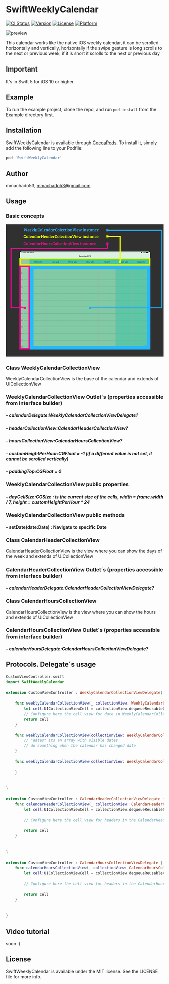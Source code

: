 # SwiftWeeklyCalendar

[![CI Status](https://img.shields.io/travis/mmachado53/SwiftWeeklyCalendar.svg?style=flat)](https://travis-ci.org/mmachado53/SwiftWeeklyCalendar)
[![Version](https://img.shields.io/cocoapods/v/SwiftWeeklyCalendar.svg?style=flat)](https://cocoapods.org/pods/SwiftWeeklyCalendar)
[![License](https://img.shields.io/cocoapods/l/SwiftWeeklyCalendar.svg?style=flat)](https://cocoapods.org/pods/SwiftWeeklyCalendar)
[![Platform](https://img.shields.io/cocoapods/p/SwiftWeeklyCalendar.svg?style=flat)](https://cocoapods.org/pods/SwiftWeeklyCalendar)

![preview](readmefiles/demo.gif)

This calendar works like the native iOS weekly calendar, it can be scrolled horizontally and vertically, horizontally if the swipe gesture is long scrolls to the next or previous week, if it is short it scrolls to the next or previous day

## Important
It's in Swift 5 for iOS 10 or higher
## Example

To run the example project, clone the repo, and run `pod install` from the Example directory first.

## Installation

SwiftWeeklyCalendar is available through [CocoaPods](https://cocoapods.org). To install
it, simply add the following line to your Podfile:

```ruby
pod 'SwiftWeeklyCalendar'
```

## Author

mmachado53, mmachado53@gmail.com

## Usage

### Basic concepts
![preview](readmefiles/explaining1.png)

### Class WeeklyCalendarCollectionView
WeeklyCalendarCollectionView is the base of the calendar and extends of UICollectionView

### WeeklyCalendarCollectionView Outlet´s (properties accessible from interface builder)

##### - calendarDelegate:WeeklyCalendarCollectionViewDelegate?
##### - headerCollectionView:CalendarHeaderCollectionView?
##### - hoursCollectionView:CalendarHoursCollectionView?
##### - customHeightPerHour:CGFloat = -1 (if a different value is not set, it cannot be scrolled vertically)
##### - paddingTop:CGFloat = 0

### WeeklyCalendarCollectionView public properties

##### - dayCellSize:CGSize : is the current size of the cells, width = frame.width / 7, height = customHeightPerHour * 24

### WeeklyCalendarCollectionView public methods

#### - setDate(date:Date) : Navigate to specific Date



### Class CalendarHeaderCollectionView
CalendarHeaderCollectionView is the view where you can show the days of the week and extends of UICollectionView

### CalendarHeaderCollectionView Outlet´s (properties accessible from interface builder)

##### - calendarHeaderDelegate:CalendarHeaderCollectionViewDelegate?



### Class CalendarHoursCollectionView
CalendarHoursCollectionView is the view where you can show the hours and extends of UICollectionView

### CalendarHoursCollectionView Outlet´s (properties accessible from interface builder)

##### - calendarHoursDelegate:CalendarHoursCollectionViewDelegate?

## Protocols. Delegate´s usage

```swift
CustomViewController.swift
import SwiftWeeklyCalendar

extension CustomViewController : WeeklyCalendarCollectionViewDelegate{

    func weeklyCalendarCollectionView(_ collectionView: WeeklyCalendarCollectionView, cellFor date: Date, indexPath: IndexPath) -> UICollectionViewCell {
        let cell:UICollectionViewCell = collectionView.dequeueReusableCell(withReuseIdentifier: "cellidentifier", for: indexPath)
        // Configure here the cell view for date in WeeklyCalendarCollectionView instance
        return cell
    }
    
    func weeklyCalendarCollectionView(collectionView: WeeklyCalendarCollectionView, changeWeek dates: [Date]) {
        // "dates" its an array with visible dates
        // do something when the calendar has changed date
    }
    
    func weeklyCalendarCollectionView(collectionView: WeeklyCalendarCollectionView, didSelectItemAt cellState: Date) {

    }
    
    
}

extension CustomViewController : CalendarHeaderCollectionViewDelegate {
    func calendarHeaderCollectionView(_ collectionView: CalendarHeaderCollectionView, cellFor date: Date, indexPath: IndexPath) -> UICollectionViewCell {
        let cell:UICollectionViewCell = collectionView.dequeueReusableCell(withReuseIdentifier: "cellidentifier", for: indexPath)
        
        // Configure here the cell view for headers in the CalendarHeaderCollectionView instance
     
        return cell
    }
    
    
}

extension CustomViewController : CalendarHoursCollectionViewDelegate {
    func calendarHoursCollectionView(_ collectionView: CalendarHoursCollectionView, cellFor hour: Int, indexPath: IndexPath) -> UICollectionViewCell {
        let cell:UICollectionViewCell = collectionView.dequeueReusableCell(withReuseIdentifier: "cellidentifier", for: indexPath)
                
        // Configure here the cell view for headers in the CalendarHoursCollectionView instance
             
        return cell
    }
    
    
}

```


## Video tutorial
soon :)

 





## License

SwiftWeeklyCalendar is available under the MIT license. See the LICENSE file for more info.
